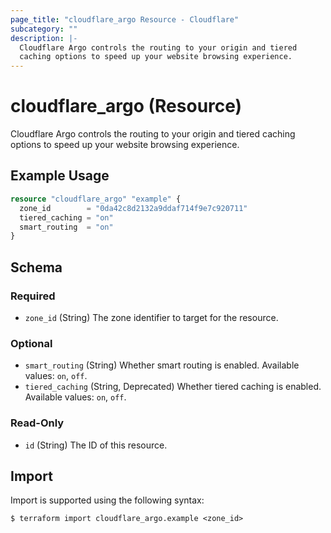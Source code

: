 ```yaml
---
page_title: "cloudflare_argo Resource - Cloudflare"
subcategory: ""
description: |-
  Cloudflare Argo controls the routing to your origin and tiered
  caching options to speed up your website browsing experience.
---
```


# cloudflare_argo (Resource)

Cloudflare Argo controls the routing to your origin and tiered
caching options to speed up your website browsing experience.

## Example Usage

```terraform
resource "cloudflare_argo" "example" {
  zone_id        = "0da42c8d2132a9ddaf714f9e7c920711"
  tiered_caching = "on"
  smart_routing  = "on"
}
```
<!-- schema generated by tfplugindocs -->
## Schema

### Required

- `zone_id` (String) The zone identifier to target for the resource.

### Optional

- `smart_routing` (String) Whether smart routing is enabled. Available values: `on`, `off`.
- `tiered_caching` (String, Deprecated) Whether tiered caching is enabled. Available values: `on`, `off`.

### Read-Only

- `id` (String) The ID of this resource.

## Import

Import is supported using the following syntax:

```shell
$ terraform import cloudflare_argo.example <zone_id>
```
